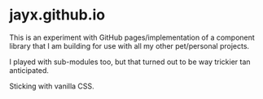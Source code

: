 # jayx.github.io

This is an experiment with GitHub pages/implementation of a component library that I am building for use with all my other pet/personal projects.

I played with sub-modules too, but that turned out to be way trickier tan anticipated.

Sticking with vanilla CSS.

